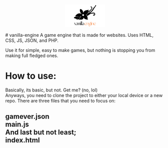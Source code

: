 <p align="center">
  <img src="https://github.com/Druzhba-Specifications/vanilla-engine/raw/main/druzhba-specifications/vanilla-engine/media/images/logo.png" width="25%" />
</p>
# vanilla-engine
A game engine that is made for websites. Uses HTML, CSS, JS, JSON, and PHP.

Use it for simple, easy to make games, but nothing is stopping you from making full fledged ones.
<h1>How to use:</h1>
Basically, its basic, but not. Get me? (no, lol)
<br>Anyways, you need to clone the project to either your local device or a new repo.
There are three files that you need to focus on:
<h2>gamever.json<br>main.js<br>And last but not least;<br>index.html</h2>
